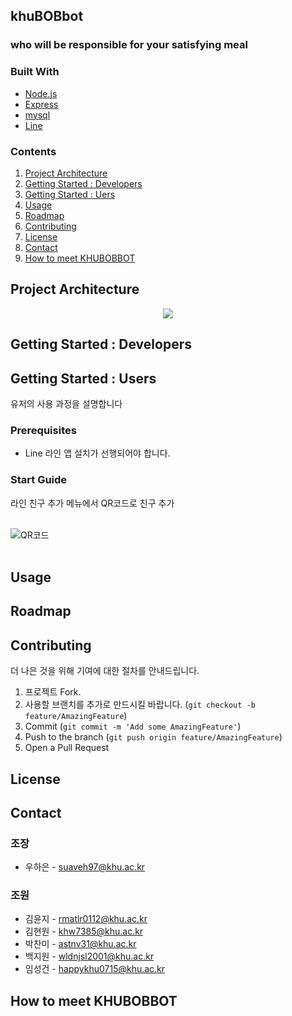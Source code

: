## khuBOBbot
###  who will be responsible for your satisfying meal

### Built With
* [Node.js](https://nodejs.org/)
* [Express](https://expressjs.com/)
* [mysql](https://www.mysql.com/)
* [Line](https://developers.line.biz/en/)

### Contents
<ol>
	<li><a href="#project-architecture">Project Architecture</a></li>
	<li><a href="#getting-started--developers">Getting Started : Developers</a></li>
	<li><a href="#getting-started--users">Getting Started : Uers</a></li>
	<li><a href="#usage">Usage</a></li>
	<li><a href="#roadmap">Roadmap</a></li>
	<li><a href="#contributing">Contributing</a></li>
	<li><a href="#license">License</a></li>
	<li><a href="#contact">Contact</a></li>
	<li><a href="#how-to-meet-khubobbot">How to meet KHUBOBBOT</a></li>
</ol>

## Project Architecture
<div align="center">
	<img src="https://user-images.githubusercontent.com/83260809/206208258-81a7f740-3d1a-4acf-b622-1177479a8947.png">
</div>

## Getting Started : Developers

## Getting Started : Users
유저의 사용 과정을 설명합니다

### Prerequisites
* Line
라인 앱 설치가 선행되어야 합니다.

### Start Guide
라인 친구 추가 메뉴에서 QR코드로 친구 추가 <br><br>

![QR코드](image/QR.png)<br><br>

## Usage

## Roadmap

## Contributing

더 나은 것을 위해 기여에 대한 절차를 안내드립니다.

1. 프로젝트 Fork.
2. 사용할 브랜치를 추가로 만드시킬 바랍니다. (`git checkout -b feature/AmazingFeature`)
3. Commit (`git commit -m 'Add some AmazingFeature'`)
4. Push to the branch (`git push origin feature/AmazingFeature`)
5. Open a Pull Request

## License

## Contact
### 조장 
* 우하은 -  suaveh97@khu.ac.kr
### 조원 
* 김윤지 -  rmatlr0112@khu.ac.kr
* 김현원 -  khw7385@khu.ac.kr
* 박찬미 -  astnv31@khu.ac.kr 
* 백지원 -  wldnjsl2001@khu.ac.kr
* 임성건 -  happykhu0715@khu.ac.kr

## How to meet KHUBOBBOT
